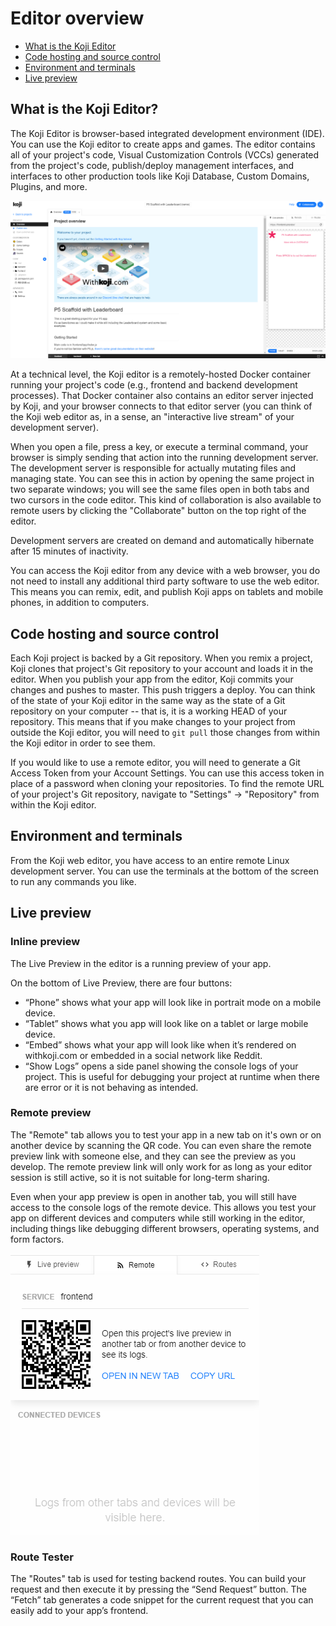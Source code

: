 # Editor overview

- [What is the Koji Editor](#editor)
- [Code hosting and source control](#source-control)
- [Environment and terminals](#environment)
- [Live preview](#live-preview)

## <a name="editor"></a>What is the Koji Editor?
The Koji Editor is browser-based integrated development environment (IDE). You can use the Koji editor to create apps and games. The editor contains all of your project's code, Visual Customization Controls (VCCs) generated from the project's code, publish/deploy management interfaces, and interfaces to other production tools like Koji Database, Custom Domains, Plugins, and more.

![alt text](/docs/02_editor/editor_overview/project_overview.png)

At a technical level, the Koji editor is a remotely-hosted Docker container running your project's code (e.g., frontend and backend development processes). That Docker container also contains an editor server injected by Koji, and your browser connects to that editor server (you can think of the Koji web editor as, in a sense, an "interactive live stream" of your development server).

When you open a file, press a key, or execute a terminal command, your browser is simply sending that action into the running development server. The development server is responsible for actually mutating files and managing state. You can see this in action by opening the same project in two separate windows; you will see the same files open in both tabs and two cursors in the code editor. This kind of collaboration is also available to remote users by clicking the "Collaborate" button on the top right of the editor.

Development servers are created on demand and automatically hibernate after 15 minutes of inactivity.

You can access the Koji editor from any device with a web browser, you do not need to install any additional third party software to use the web editor. This means you can remix, edit, and publish Koji apps on tablets and mobile phones, in addition to computers.

## <a name="source-control"></a>Code hosting and source control

Each Koji project is backed by a Git repository. When you remix a project, Koji clones that project's Git repository to your account and loads it in the editor. When you publish your app from the editor, Koji commits your changes and pushes to master. This push triggers a deploy. You can think of the state of your Koji editor in the same way as the state of a Git repository on your computer -- that is, it is a working HEAD of your repository. This means that if you make changes to your project from outside the Koji editor, you will need to `git pull` those changes from within the Koji editor in order to see them.

If you would like to use a remote editor, you will need to generate a Git Access Token from your Account Settings. You can use this access token in place of a password when cloning your repositories. To find the remote URL of your project's Git repository, navigate to "Settings" -> "Repository" from within the Koji editor.

## <a name="environment"></a>Environment and terminals

From the Koji web editor, you have access to an entire remote Linux development server. You can use the terminals at the bottom of the screen to run any commands you like.

## <a name="live-preview"></a>Live preview

### Inline preview
The Live Preview in the editor is a running preview of your app.

On the bottom of Live Preview, there are four buttons:
- “Phone” shows what your app will look like in portrait mode on a mobile device.
- “Tablet” shows what you app will look like on a tablet or large mobile device.
- “Embed” shows what your app will look like when it’s rendered on withkoji.com or embedded in a social network like Reddit.
- “Show Logs” opens a side panel showing the console logs of your project. This is useful for debugging your project at runtime when there are error or it is not behaving as intended.

### Remote preview
The "Remote" tab allows you to test your app in a new tab on it's own or on another device by scanning the QR code. You can even share the remote preview link with someone else, and they can see the preview as you develop. The remote preview link will only work for as long as your editor session is still active, so it is not suitable for long-term sharing.

Even when your app preview is open in another tab, you will still have access to the console logs of the remote device. This allows you test your app on different devices and computers while still working in the editor, including things like debugging different browsers, operating systems, and form factors.

![alt text](/docs/02_editor/editor_overview/remote_tab.png)

### <a name="route"></a>Route Tester
The "Routes" tab is used for testing backend routes. You can build your request and then execute it by pressing the “Send Request” button. The “Fetch” tab generates a code snippet for the current request that you can easily add to your app’s frontend.
